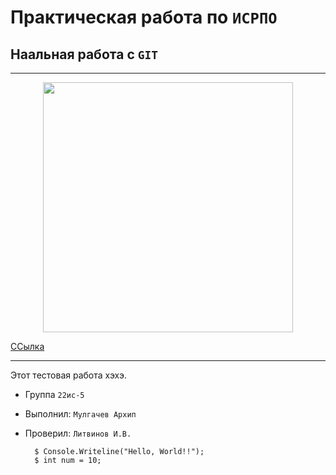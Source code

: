 # Практическая работа по ``ИСРПО``

## Наальная работа с ``GIT``

-----

<p align="center"><img src="https://w.forfun.com/fetch/fb/fbd549d62ef367e417dbf02910d8d6b6.jpeg" width="400"></p> 

<p><a href="https://youtu.be/pF44s06XOJ0?si=2ZeCGlmM1YbcmC3R">ССылка</a></p>

-----

Этот тестовая работа хэхэ.

* Группа ``22ис-5``
* Выполнил: ``Мулгачев Архип``
* Проверил: ``Литвинов И.В.``

        $ Console.Writeline("Hello, World!!");
        $ int num = 10;
